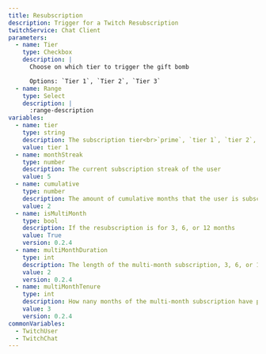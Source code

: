 ```yaml
---
title: Resubscription
description: Trigger for a Twitch Resubscription
twitchService: Chat Client
parameters:
  - name: Tier
    type: Checkbox
    description: |
      Choose on which tier to trigger the gift bomb

      Options: `Tier 1`, `Tier 2`, `Tier 3`
  - name: Range
    type: Select
    description: |
      :range-description
variables:
  - name: tier
    type: string
    description: The subscription tier<br>`prime`, `tier 1`, `tier 2`, `tier 3`
    value: tier 1
  - name: monthStreak
    type: number
    description: The current subscription streak of the user
    value: 5
  - name: cumulative
    type: number
    description: The amount of cumulative months that the user is subscribed for
    value: 2
  - name: isMultiMonth
    type: bool
    description: If the resubscription is for 3, 6, or 12 months
    value: True
    version: 0.2.4
  - name: multiMonthDuration
    type: int
    description: The length of the multi-month subscription, 3, 6, or 12 months
    value: 2
    version: 0.2.4
  - name: multiMonthTenure
    type: int
    description: How nany months of the multi-month subscription have passed so far
    value: 3
    version: 0.2.4
commonVariables:
  - TwitchUser
  - TwitchChat
---
```

